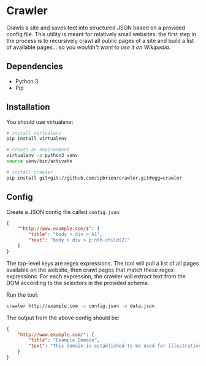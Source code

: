 # Crawler

Crawls a site and saves text into structured JSON based on a provided config file. This utility is meant for relatively small websites: the first step in the process is to recursively crawl all public pages of a site and build a list of available pages... so you _wouldn't want to use it on Wikipedia_.

## Dependencies

* Python 3
* Pip

## Installation

You should use virtualenv:

```bash
# install virtualenv
pip install virtualenv

# create an environment
virtualenv -p python3 venv
source venv/bin/activate

# install crawler
pip install git+git://github.com/spbrien/crawler.git#egg=crawler
```

## Config

Create a JSON config file called `config.json`:

```JSON
{
    "^http://www.example.com/$": {
        "title": "body > div > h1",
        "text": "body > div > p:nth-child(2)"
    }
}
```

The top-level keys are regex expressions. The tool will pull a list of all pages available on the website, then crawl pages that match these regex expressions. For each expression, the crawler will extract text from the DOM according to the selectors in the provided schema.

Run the tool:

```bash
crawler http://example.com -c config.json -o data.json
```

The output from the above config should be:

```JSON
{
    "http://www.example.com/": {
        "title": "Example Domain",
        "text": "This domain is established to be used for illustrative examples in documents. You may use this domain in examples without prior coordination or asking for permission."
    }
}

```
